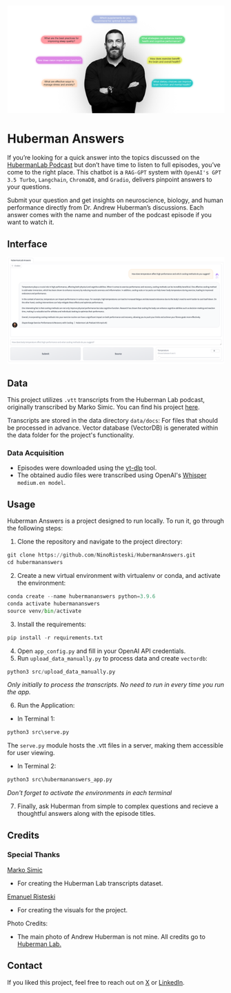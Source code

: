 ![Alt text](assets/ah-lab-main.jpg)
# Huberman Answers
If you’re looking for a quick answer into the topics discussed on the [HubermanLab Podcast](https://www.hubermanlab.com/) but don’t have time to listen to full episodes, you’ve come to the right place. This chatbot is a `RAG-GPT` system with `OpenAI's GPT 3.5 Turbo`, `Langchain`, `ChromaDB`, and `Gradio`, delivers pinpoint answers to your questions. 

Submit your question and get insights on neuroscience, biology, and human performance directly from Dr. Andrew Huberman’s discussions.
Each answer comes with the name and number of the podcast episode if you want to watch it.

## Interface
![Alt text](assets/ah-example-chat.png)

## Data
This project utilizes `.vtt` transcripts from the Huberman Lab podcast, originally transcribed by Marko Simic. 
You can find his project [here](https://www.simicvm.com/hubcap/).

Transcripts are stored in the data directory `data/docs`: For files that should be processed in advance.
Vector database (VectorDB) is generated within the data folder for the project's functionality.

### Data Acquisition
* Episodes were downloaded using the [yt-dlp](https://github.com/yt-dlp/yt-dlp) tool.
* The obtained audio files were transcribed using OpenAI's [Whisper](https://github.com/openai/whisper) `medium.en model`.

## Usage
Huberman Answers is a project designed to run locally. 
To run it, go through the following steps:

1. Clone the repository and navigate to the project directory:
```python 
git clone https://github.com/NinoRisteski/HubermanAnswers.git
cd hubermananswers
```
2. Create a new virtual environment with virtualenv or conda, and activate the environment:
```python
conda create --name hubermananswers python=3.9.6
conda activate hubermananswers
source venv/bin/activate
```
3. Install the requirements:
```python
pip install -r requirements.txt
```
4. Open `app_config.py` and fill in your OpenAI API credentials.
5. Run `upload_data_manually.py` to process data and create `vectordb`:
```python
python3 src/upload_data_manually.py
```
*Only initially to process the transcripts. No need to run in every time you run the app.*

6. Run the Application:

* In Terminal 1:

```python
python3 src\serve.py
```
The `serve.py` module hosts the .vtt files in a server, making them accessible for user viewing. 

* In Terminal 2:

```python
python3 src\hubermananswers_app.py
```
*Don't forget to activate the environments in each terminal*

7. Finally, ask Huberman from simple to complex questions and recieve a thoughtful answers along with the episode titles.

## Credits 
### Special Thanks
[Marko Simic](https://www.simicvm.com/)
* For creating the Huberman Lab transcripts dataset.
        
[Emanuel Risteski](https://www.linkedin.com/in/emanuelristeski/)
* For creating the visuals for the project.

Photo Credits: 
* The main photo of Andrew Huberman is not mine. All credits go to [Huberman Lab.](https://www.hubermanlab.com/)

## Contact
If you liked this project, feel free to reach out on [X](https://x.com/ninoristeski) or [LinkedIn](https://www.linkedin.com/in/nino-risteski/).